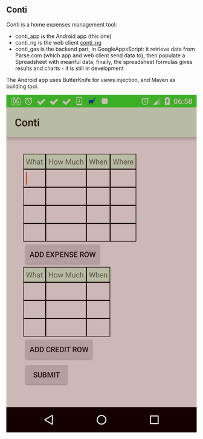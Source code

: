 ## Conti

Conti is a home expenses management tool: 
 * conti_app is the Android app (this one)
 * conti_ng is the web client [conti_ng](../../../conti_ng)
 * conti_gas is the backend part, in GoogleAppsScript: it retrieve data from Parse.com (which app and web client send data to), then populate a Spreadsheet with meanful data; finally, the spreadsheet formulas gives results and charts - it is still in development
 
The Android app uses ButterKnife for views injection, and Maven as building tool.

![screenshot](conti_app__screenshot.png)

